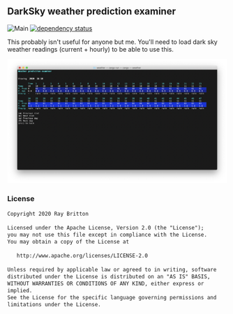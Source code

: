 ## DarkSky weather prediction examiner

![Main](https://github.com/raybritton/weather-examiner/workflows/Main/badge.svg?branch=master)
[![dependency status](https://deps.rs/repo/github/raybritton/weather-examiner/status.svg)](https://deps.rs/repo/github/raybritton/weather-examiner)

This probably isn't useful for anyone but me. You'll need to load dark sky weather readings (current + hourly) to be able to use this.

![Weather predictions](.github/weather_predictions.png "Weather predictions")


###  License

```
Copyright 2020 Ray Britton

Licensed under the Apache License, Version 2.0 (the "License");
you may not use this file except in compliance with the License.
You may obtain a copy of the License at

   http://www.apache.org/licenses/LICENSE-2.0

Unless required by applicable law or agreed to in writing, software
distributed under the License is distributed on an "AS IS" BASIS,
WITHOUT WARRANTIES OR CONDITIONS OF ANY KIND, either express or implied.
See the License for the specific language governing permissions and
limitations under the License.
```